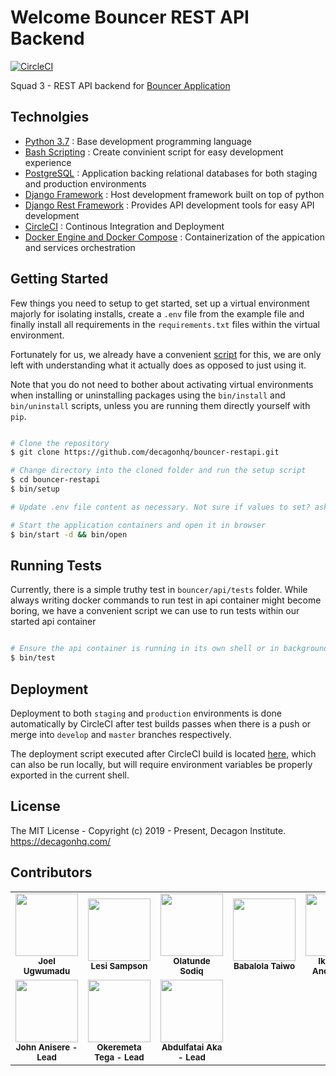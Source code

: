 # Welcome Bouncer REST API Backend

[![CircleCI](https://circleci.com/gh/decagonhq/bouncer-restapi/tree/master.svg?style=svg&circle-token=f84852fd9b9ee23b40fdfcf2d2e38dc5f65cb1e2)](https://circleci.com/gh/decagonhq/bouncer-restapi/tree/master)

Squad 3 - REST API backend for [Bouncer Application](https://bouncer-restapi.herokuapp.com/)

## Technolgies

* [Python 3.7](https://python.org) : Base development programming language
* [Bash Scripting](https://www.codecademy.com/learn/learn-the-command-line/modules/bash-scripting) : Create convinient script for easy development experience
* [PostgreSQL](https://www.postgresql.org/) : Application backing relational databases for both staging and production environments
* [Django Framework](https://www.djangoproject.com/) : Host development framework built on top of python
* [Django Rest Framework](https://www.django-rest-framework.org/) : Provides API development tools for easy API development
* [CircleCI]() : Continous Integration and Deployment
* [Docker Engine and Docker Compose](https://www.docker.com/) : Containerization of the appication and services orchestration

## Getting Started

Few things you need to setup to get started, set up a virtual environment majorly for isolating installs, create a `.env` file from the example file and finally install all requirements in the `requirements.txt` files within the virtual environment.

Fortunately for us, we already have a convenient [script](https://github.com/decagonhq/bouncer-restapi/blob/master/bin/setup) for this, we are only left with understanding what it actually does as opposed to just using it.

Note that you do not need to bother about activating virtual environments when installing or uninstalling packages using the `bin/install` and `bin/uninstall` scripts, unless you are running them directly yourself with `pip`.

```bash

# Clone the repository
$ git clone https://github.com/decagonhq/bouncer-restapi.git

# Change directory into the cloned folder and run the setup script
$ cd bouncer-restapi
$ bin/setup

# Update .env file content as necessary. Not sure if values to set? ask the Leads

# Start the application containers and open it in browser
$ bin/start -d && bin/open

```

## Running Tests

Currently, there is a simple truthy test in `bouncer/api/tests` folder. While always writing docker commands to run test in api container might become boring, we have a convenient script we can use to run tests within our started api container

```bash

# Ensure the api container is running in its own shell or in background
$ bin/test

```

## Deployment

Deployment to both `staging` and `production` environments is done automatically by CircleCI after test builds passes when there is a push or merge into `develop` and `master` branches respectively.

The deployment script executed after CircleCI build is located [here](https://github.com/decagonhq/bouncer-restapi/blob/master/bin/deploy), which can also be run locally, but will require environment variables be properly exported in the current shell.

## License

The MIT License - Copyright (c) 2019 - Present, Decagon Institute. https://decagonhq.com/

## Contributors

<table>
    <tr>
        <td align="center">
            <div>
                <img src="https://avatars2.githubusercontent.com/u/33503922?s=460&v=4" width="100px;">
                <br /><sub><b>Joel Ugwumadu</b></sub>
            </div>
        </td>
        <td align="center">
            <div>
                <img src="https://avatars1.githubusercontent.com/u/47976295?s=96&v=4" width="100px;">
                <br /><sub><b>Lesi Sampson</b></sub>
            </div>
        </td>
        <td align="center">
            <div>
                <img src="https://x1.xingassets.com/assets/frontend_minified/img/users/nobody_m.original.jpg" width="100px;">
                <br /><sub><b>Olatunde Sodiq</b></sub>
            </div>
        </td>
        <td align="center">
            <div>
                <img src="https://avatars3.githubusercontent.com/u/42146180?s=96&v=4" width="100px;">
                <br /><sub><b>Babalola Taiwo</b></sub>
            </div>
        </td>
        <td align="center">
            <div>
                <img src="https://avatars2.githubusercontent.com/u/24377769?s=460&v=4" width="100px;">
                <br /><sub><b>Ikechuku Anonymous</b></sub>
            </div>
        </td>
        <td align="center">
            <div>
                <img src="https://x1.xingassets.com/assets/frontend_minified/img/users/nobody_m.original.jpg" width="100px;">
                <br /><sub><b>Adams Temidire</b></sub>
            </div>
        </td>
    </tr>
    <tr>
        <td align="center">
            <div>
                <img src="https://avatars2.githubusercontent.com/u/25504617?s=96&v=4" width="100px;">
                <br /><sub><b>John Anisere - Lead</b></sub>
            </div>
        </td>
        <td align="center">
            <div>
                <img src="https://x1.xingassets.com/assets/frontend_minified/img/users/nobody_m.original.jpg" width="100px;">
                <br /><sub><b>Okeremeta Tega - Lead</b></sub>
            </div>
        </td>
        <td align="center">
            <div>
                <img src="https://avatars1.githubusercontent.com/u/57705536?s=96&v=4" width="100px;">
                <br /><sub><b>Abdulfatai Aka - Lead</b></sub>
            </div>
        </td>
    </tr>
</table>
